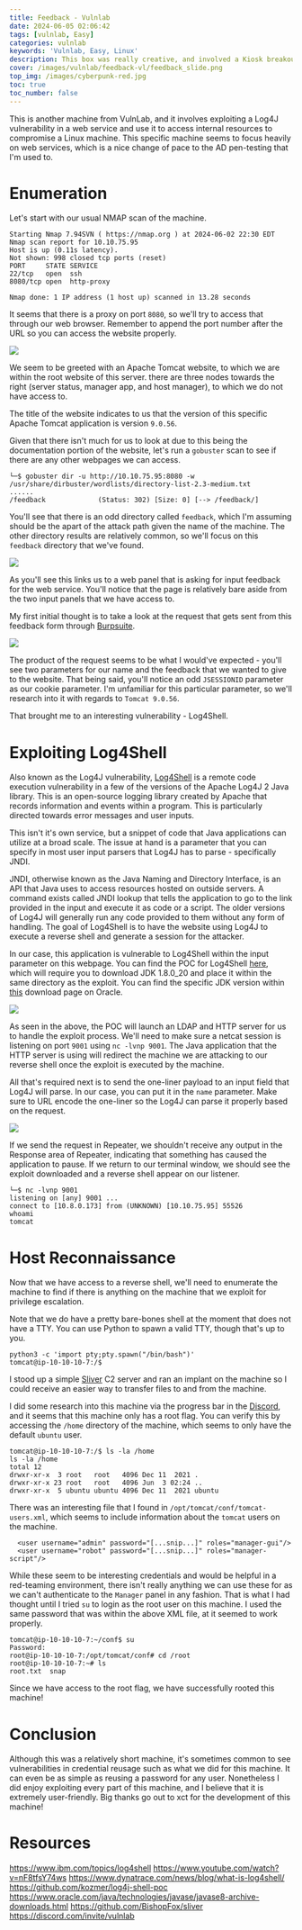 ```yaml
---
title: Feedback - Vulnlab
date: 2024-06-05 02:06:42
tags: [vulnlab, Easy]
categories: vulnlab
keywords: 'Vulnlab, Easy, Linux'
description: This box was really creative, and involved a Kiosk breakout with the only port being 3389. When I initially started this, I was going into it relatively blind. The attack path is more so up to interpretation and really get's you thinking into understanding what you have access to and exploiting it.
cover: /images/vulnlab/feedback-vl/feedback_slide.png
top_img: /images/cyberpunk-red.jpg
toc: true
toc_number: false
---
```


This is another machine from VulnLab, and it involves exploiting a Log4J vulnerability in a web service and use it to access internal resources to compromise a Linux machine. This specific machine seems to focus heavily on web services, which is a nice change of pace to the AD pen-testing that I'm used to.

# Enumeration

Let's start with our usual NMAP scan of the machine.

```
Starting Nmap 7.94SVN ( https://nmap.org ) at 2024-06-02 22:30 EDT
Nmap scan report for 10.10.75.95
Host is up (0.11s latency).
Not shown: 998 closed tcp ports (reset)
PORT     STATE SERVICE
22/tcp   open  ssh
8080/tcp open  http-proxy

Nmap done: 1 IP address (1 host up) scanned in 13.28 seconds
```

It seems that there is a proxy on port `8080`, so we'll try to access that through our web browser. Remember to append the port number after the URL so you can access the website properly.

![](/images/vulnlab/feedback-vl/b.png)

We seem to be greeted with an Apache Tomcat website, to which we are within the root website of this server. there are three nodes towards the right (server status, manager app, and host manager), to which we do not have access to.

The title of the website indicates to us that the version of this specific Apache Tomcat application is version `9.0.56`.

Given that there isn't much for us to look at due to this being the documentation portion of the website, let's run a `gobuster` scan to see if there are any other webpages we can access.

```
└─$ gobuster dir -u http://10.10.75.95:8080 -w /usr/share/dirbuster/wordlists/directory-list-2.3-medium.txt
......
/feedback             (Status: 302) [Size: 0] [--> /feedback/]
```

You'll see that there is an odd directory called `feedback`, which I'm assuming should be the apart of the attack path given the name of the machine. The other directory results are relatively common, so we'll focus on this `feedback` directory that we've found.

![](/images/vulnlab/feedback-vl/c.png)

As you'll see this links us to a web panel that is asking for input feedback for the web service. You'll notice that the page is relatively bare aside from the two input panels that we have access to.

My first initial thought is to take a look at the request that gets sent from this feedback form through [Burpsuite](https://portswigger.net/burp/documentation/desktop/getting-started).

![](/images/vulnlab/feedback-vl/d.png)

The product of the request seems to be what I would've expected - you'll see two parameters for our name and the feedback that we wanted to give to the website. That being said, you'll notice an odd `JSESSIONID` parameter as our cookie parameter. I'm unfamiliar for this particular parameter, so we'll research into it with regards to `Tomcat 9.0.56`.

That brought me to an interesting vulnerability - Log4Shell.

# Exploiting Log4Shell

Also known as the Log4J vulnerability, [Log4Shell](https://www.ibm.com/topics/log4shell) is a remote code execution vulnerability in a few of the versions of the Apache Log4J 2 Java library. This is an open-source logging library created by Apache that records information and events within a program. This is particularly directed towards error messages and user inputs.

This isn't it's own service, but a snippet of code that Java applications can utilize at a broad scale. The issue at hand is a parameter that you can specify in most user input parsers that Log4J has to parse - specifically JNDI.

JNDI, otherwise known as the Java Naming and Directory Interface, is an API that Java uses to access resources hosted on outside servers. A command exists called JNDI lookup that tells the application to go to the link provided in the input and execute it as code or a script. The older versions of Log4J will generally run any code provided to them without any form of handling. The goal of Log4Shell is to have the website using Log4J to execute a reverse shell and generate a session for the attacker.

In our case, this application is vulnerable to Log4Shell within the input parameter on this webpage. You can find the POC for Log4Shell [here](https://github.com/kozmer/log4j-shell-poc), which will require you to download JDK 1.8.0_20 and place it within the same directory as the exploit. You can find the specific JDK version within [this](https://www.oracle.com/java/technologies/javase/javase8-archive-downloads.html) download page on Oracle.

![](/images/vulnlab/feedback-vl/e.png)

As seen in the above, the POC will launch an LDAP and HTTP server for us to handle the exploit process. We'll need to make sure a netcat session is listening on port `9001` using `nc -lvnp 9001`. The Java application that the HTTP server is using will redirect the machine we are attacking to our reverse shell once the exploit is executed by the machine.

All that's required next is to send the one-liner payload to an input field that Log4J will parse. In our case, you can put it in the `name` parameter. Make sure to URL encode the one-liner so the Log4J can parse it properly based on the request.

![](/images/vulnlab/feedback-vl/f.png)

If we send the request in Repeater, we shouldn't receive any output in the Response area of Repeater, indicating that something has caused the application to pause. If we return to our terminal window, we should see the exploit downloaded and a reverse shell appear on our listener.

```
└─$ nc -lvnp 9001    
listening on [any] 9001 ...
connect to [10.8.0.173] from (UNKNOWN) [10.10.75.95] 55526
whoami
tomcat
```

# Host Reconnaissance

Now that we have access to a reverse shell, we'll need to enumerate the machine to find if there is anything on the machine that we exploit for privilege escalation.

Note that we do have a pretty bare-bones shell at the moment that does not have a TTY. You can use Python to spawn a valid TTY, though that's up to you.

```
python3 -c 'import pty;pty.spawn("/bin/bash")'
tomcat@ip-10-10-10-7:/$
```

I stood up a simple [Sliver](https://github.com/BishopFox/sliver) C2 server and ran an implant on the machine so I could receive an easier way to transfer files to and from the machine.

I did some research into this machine via the progress bar in the [Discord](https://discord.gg/vulnlab), and it seems that this machine only has a root flag. You can verify this by accessing the `/home` directory of the machine, which seems to only have the default `ubuntu` user.

```
tomcat@ip-10-10-10-7:/$ ls -la /home
ls -la /home
total 12
drwxr-xr-x  3 root   root   4096 Dec 11  2021 .
drwxr-xr-x 23 root   root   4096 Jun  3 02:24 ..
drwxr-xr-x  5 ubuntu ubuntu 4096 Dec 11  2021 ubuntu
```

There was an interesting file that I found in `/opt/tomcat/conf/tomcat-users.xml`, which seems to include information about the `tomcat` users on the machine.

```
  <user username="admin" password="[...snip...]" roles="manager-gui"/>
  <user username="robot" password="[...snip...]" roles="manager-script"/>
```

While these seem to be interesting credentials and would be helpful in a red-teaming environment, there isn't really anything we can use these for as we can't authenticate to the `Manager` panel in any fashion. That is what I had thought until I tried `su` to login as the root user on this machine. I used the same password that was within the above XML file, at it seemed to work properly.

```
tomcat@ip-10-10-10-7:~/conf$ su
Password: 
root@ip-10-10-10-7:/opt/tomcat/conf# cd /root
root@ip-10-10-10-7:~# ls
root.txt  snap
```

Since we have access to the root flag, we have successfully rooted this machine!

# Conclusion

Although this was a relatively short machine, it's sometimes common to see vulnerabilities in credential reusage such as what we did for this machine. It can even be as simple as reusing a password for any user. Nonetheless I did enjoy exploiting every part of this machine, and I believe that it is extremely user-friendly. Big thanks go out to xct for the development of this machine!

# Resources

https://www.ibm.com/topics/log4shell
https://www.youtube.com/watch?v=nF8tfsY74ws
https://www.dynatrace.com/news/blog/what-is-log4shell/
https://github.com/kozmer/log4j-shell-poc
https://www.oracle.com/java/technologies/javase/javase8-archive-downloads.html
https://github.com/BishopFox/sliver
https://discord.com/invite/vulnlab

